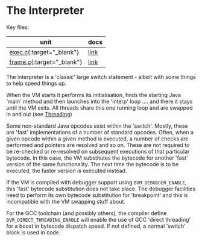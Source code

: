 # The Interpreter

Key files:

| unit                                                                        | docs                          |
|-----------------------------------------------------------------------------|-------------------------------|
| [exec.c](https://github.com/babevm/babevm/blob/master/src/c/exec.c){:target="_blank"}   | [link](doxygen/html/exec_8c.html) |
| [frame.c](https://github.com/babevm/babevm/blob/master/src/c/frame.c){:target="_blank"} | [link](doxygen/html/frame_8c.html) |

The interpreter is a 'classic' large switch statement - albeit with some things to help speed things up.  

When the VM starts it performs its initialisation, finds the starting Java 'main' method and then launches into the 'interp' loop .... and there it stays until the VM exits.  All threads share this one running loop and are swapped in and out (see [Threading](threads.md))

Some non-standard Java opcodes exist within the 'switch'.  Mostly, these are 'fast' implementations of a number of standard opcodes. Often, when a given opcode within a given method is executed, a number of checks are performed and pointers are resolved and so on.  These are not required to be re-checked or re-resolved on subsequent executions of that particular bytecode. In this case, the VM substitutes the bytecode for another 'fast' version of the same functionality.  The next time the bytecode is to be executed, the faster version is executed instead.

If the VM is compiled with debugger support using `BVM_DEBUGGER_ENABLE`, this 'fast' bytecode substitution does not take place.  The debugger facilities need to perform its own bytecode substitution for 'breakpoint' and this is incompatible with the VM swapping stuff about.  

For the GCC toolchain (and possibly others), the compiler define `BVM_DIRECT_THREADING_ENABLE` will enable the use of GCC 'direct threading' for a boost in bytecode dispatch speed.  If not defined, a normal 'switch' block is used in code.




